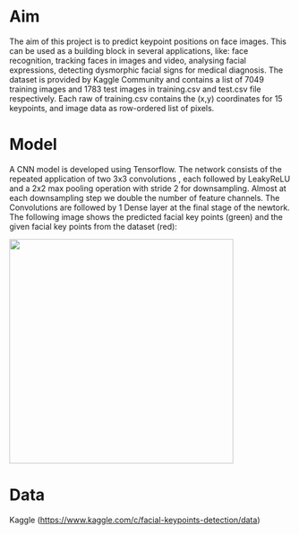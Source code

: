 # Aim 
The aim of this project is to predict keypoint positions on face images. This can be used as a building block in several applications, like:
face recognition, tracking faces in images and video, analysing facial expressions, detecting dysmorphic facial signs for medical diagnosis. The dataset is provided by Kaggle Community
and contains a list of 7049 training images and 1783 test images in training.csv and test.csv file respectively. Each raw of training.csv contains the (x,y) coordinates for 15 keypoints, and image data as 
row-ordered list of pixels.


# Model 
A CNN model is developed using Tensorflow. The network consists of the repeated application of two 3x3 convolutions , each followed by
LeakyReLU and a 2x2 max pooling operation with stride 2 for downsampling. Almost at each downsampling step we double the number of feature
channels.  The Convolutions are followed by 1 Dense layer at the final stage of the newtork. The following image shows the predicted facial key points (green) and the 
given facial key points from the dataset (red): 


<img width="400" src="https://user-images.githubusercontent.com/43147324/88334071-de9ecb00-cd39-11ea-9a34-7b581643d61c.png">






# Data
Kaggle (https://www.kaggle.com/c/facial-keypoints-detection/data)
